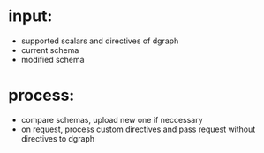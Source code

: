 
# input:
* supported scalars and directives of dgraph
* current schema
* modified schema

# process:
* compare schemas, upload new one if neccessary
* on request, process custom directives and pass request without directives to dgraph 